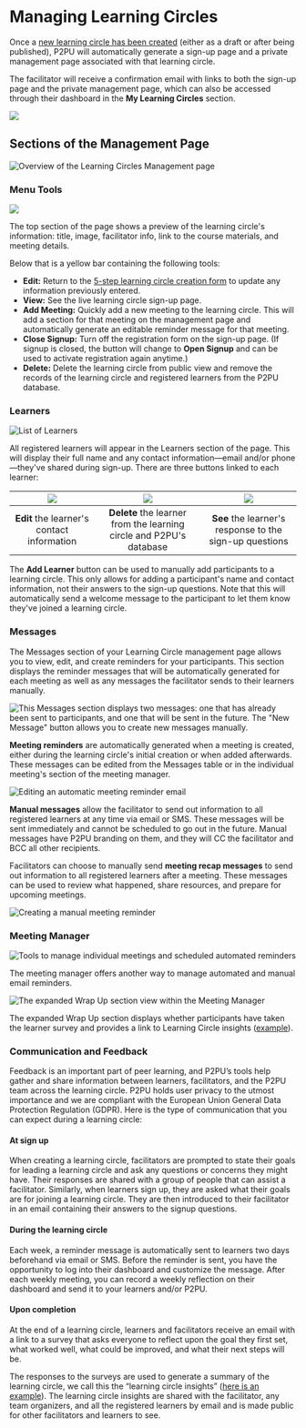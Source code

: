 # Managing Learning Circles

Once a [new learning circle has been created](creating-learning-circles.md) (either as a draft or after being published), P2PU will automatically generate a sign-up page and a private management page associated with that learning circle.&#x20;

The facilitator will receive a confirmation email with links to both the sign-up page and the private management page, which can also be accessed through their dashboard in the **My Learning Circles** section.

![](<../../.gitbook/assets/my learning circles.png>)

## Sections of the Management Page

![Overview of the Learning Circles Management page](<../../.gitbook/assets/screencapture-staging-learningcircles-p2pu-org-en-studygroup-57-2021-12-08-10\_12\_07 (2).png>)

### Menu Tools&#x20;

![](<../../.gitbook/assets/menu (1).png>)

The top section of the page shows a preview of the learning circle's information: title, image, facilitator info, link to the course materials, and meeting details.&#x20;

Below that is a yellow bar containing the following tools:

* **Edit:** Return to the [5-step learning circle creation form](creating-learning-circles.md) to update any information previously entered.
* **View:** See the live learning circle sign-up page.
* **Add Meeting:** Quickly add a new meeting to the learning circle. This will add a section for that meeting on the management page and automatically generate an editable reminder message for that meeting.
* **Close Signup:** Turn off the registration form on the sign-up page. (If signup is closed, the button will change to **Open Signup** and can be used to activate registration again anytime.)
* **Delete:** Delete the learning circle from public view and remove the records of the learning circle and registered learners from the P2PU database.

### Learners

![List of Learners](<../../.gitbook/assets/learner list.png>)

All registered learners will appear in the Learners section of the page. This will display their full name and any contact information—email and/or phone—they've shared during sign-up. There are three buttons linked to each learner:

| ![](../../.gitbook/assets/screen-shot-2021-04-22-at-2.39.16-pm.png) | ![](<../../.gitbook/assets/screen-shot-2021-04-22-at-2.39.20-pm (1).png>) | ![](../../.gitbook/assets/screen-shot-2021-04-22-at-2.39.23-pm.png) |
| :-----------------------------------------------------------------: | :-----------------------------------------------------------------------: | :-----------------------------------------------------------------: |
|             **Edit** the learner's contact information              |    **Delete** the learner from the learning circle and P2PU's database    |       **See** the learner's response to the sign-up questions       |

The **Add Learner** button can be used to manually add participants to a learning circle. This only allows for adding a participant's name and contact information, not their answers to the sign-up questions. Note that this will automatically send a welcome message to the participant to let them know they've joined a learning circle.

### **Messages**

The Messages section of your Learning Circle management page allows you to view, edit, and create reminders for your participants.  This section displays the reminder messages that will be automatically generated for each meeting as well as any messages the facilitator sends to their learners manually.&#x20;

![This Messages section displays two messages: one that has already been sent to participants, and one that will be sent in the future. The "New Message" button allows you to create new messages manually.](<../../.gitbook/assets/new message button.png>)

**Meeting reminders** are automatically generated when a meeting is created, either during the learning circle's initial creation or when added afterwards. These messages can be edited from the Messages table or in the individual meeting's section of the meeting manager.&#x20;

![Editing an automatic meeting reminder email](<../../.gitbook/assets/email edit (1).png>)

**Manual messages** allow the facilitator to send out information to all registered learners at any time via email or SMS. These messages will be sent immediately and cannot be scheduled to go out in the future. Manual messages have P2PU branding on them, and they will CC the facilitator and BCC all other recipients.

Facilitators can choose to manually send **meeting recap messages** to send out information to all registered learners after a meeting. These messages can be used to review what happened, share resources, and prepare for upcoming meetings.

![Creating a manual meeting reminder](<../../.gitbook/assets/manual email edit.png>)

### Meeting Manager

![Tools to manage individual meetings and scheduled automated reminders](<../../.gitbook/assets/meetings manager.png>)

The meeting manager offers another way to manage automated and manual email reminders.

![The expanded Wrap Up section view within the Meeting Manager](<../../.gitbook/assets/Wrap Up.png>)

The expanded Wrap Up section displays whether participants have taken the learner survey and provides a link to Learning Circle insights ([example](https://learningcircles.p2pu.org/en/studygroup/923/report/)).

### Communication and Feedback

Feedback is an important part of peer learning, and P2PU’s tools help gather and share information between learners, facilitators, and the P2PU team across the learning circle. P2PU holds user privacy to the utmost importance and we are compliant with the European Union General Data Protection Regulation (GDPR). Here is the type of communication that you can expect during a learning circle:

#### At sign up <a href="#at-sign-up" id="at-sign-up"></a>

When creating a learning circle, facilitators are prompted to state their goals for leading a learning circle and ask any questions or concerns they might have. Their responses are shared with a group of people that can assist a facilitator. Similarly, when learners sign up, they are asked what their goals are for joining a learning circle. They are then introduced to their facilitator in an email containing their answers to the signup questions.

#### During the learning circle <a href="#during-the-learning-circle" id="during-the-learning-circle"></a>

Each week, a reminder message is automatically sent to learners two days beforehand via email or SMS. Before the reminder is sent, you have the opportunity to log into their dashboard and customize the message. After each weekly meeting, you can record a weekly reflection on their dashboard and send it to your learners and/or P2PU.

#### Upon completion <a href="#upon-completion" id="upon-completion"></a>

At the end of a learning circle, learners and facilitators receive an email with a link to a survey that asks everyone to reflect upon the goal they first set, what worked well, what could be improved, and what their next steps will be.

The responses to the surveys are used to generate a summary of the learning circle, we call this the “learning circle insights” ([here is an example](https://learningcircles.p2pu.org/en/studygroup/923/report/)). The learning circle insights are shared with the facilitator, any team organizers, and all the registered learners by email and is made public for other facilitators and learners to see.
